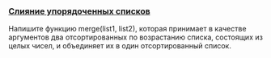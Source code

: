 ### [Слияние упорядоченных списков](/source/sequence/mergeOrderedLists.md)

Напишите функцию merge(list1, list2), которая принимает в качестве аргументов два отсортированных по возрастанию списка, состоящих из целых чисел, и объединяет их в один отсортированный список.
